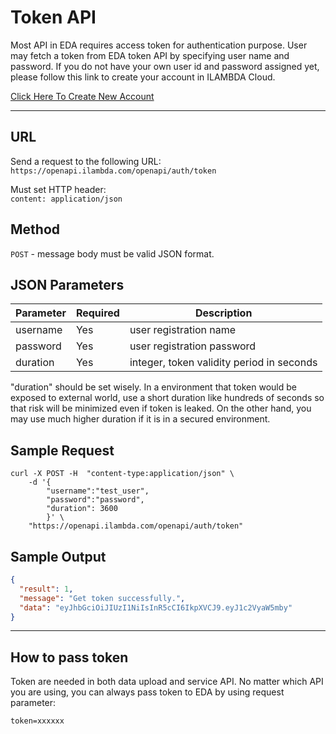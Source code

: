 # Token API


Most API in EDA requires access token for authentication purpose. User may fetch a token from EDA token API by specifying user name and password.
If you do not have your own user id and password assigned yet, please follow this link to create your account in ILAMBDA Cloud.

[Click Here To Create New Account](open_account.md)


----

## URL
Send a request to the following URL:
`https://openapi.ilambda.com/openapi/auth/token`

Must set HTTP header:  
`content: application/json`

## Method
`POST` - message body must be valid JSON format.

## JSON Parameters

Parameter    |   Required    | Description
------------ | ------------- | ------------
username | Yes  | user registration name
password | Yes  | user registration password
duration | Yes  | integer, token validity period in seconds

"duration" should be set wisely. In a environment that token would be exposed to external world, use a short duration like hundreds of seconds so that risk will be minimized even if token is leaked.
On the other hand, you may use much higher duration if it is in a secured environment.

## Sample Request

```shell
curl -X POST -H  "content-type:application/json" \
    -d '{
        "username":"test_user",
        "password":"password",
        "duration": 3600
        }' \
    "https://openapi.ilambda.com/openapi/auth/token"
```

## Sample Output

```json
{
  "result": 1,
  "message": "Get token successfully.",
  "data": "eyJhbGciOiJIUzI1NiIsInR5cCI6IkpXVCJ9.eyJ1c2VyaW5mby"
}
```

----

## How to pass token

Token are needed in both data upload and service API. No matter which API you are using, you can always pass token to EDA by using request parameter:

```token=xxxxxx```

